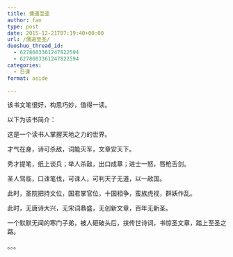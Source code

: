 ```yaml
---
title: 儒道至圣
author: fan
type: post
date: 2015-12-21T07:19:40+00:00
url: /儒道至圣/
duoshuo_thread_id:
  - 6278603361247822594
  - 6278603361247822594
categories:
  - 日课
format: aside

---
```

该书文笔很好，构思巧妙，值得一读。
  
以下为该书简介：
  
这是一个读书人掌握天地之力的世界。
  
才气在身，诗可杀敌，词能灭军，文章安天下。
  
秀才提笔，纸上谈兵；举人杀敌，出口成章；进士一怒，唇枪舌剑。
  
圣人驾临，口诛笔伐，可诛人，可判天子无道，以一敌国。
  
此时，圣院把持文位，国君掌官位，十国相争，蛮族虎视，群妖作乱。
  
此时，无唐诗大兴，无宋词鼎盛，无创新文章，百年无新圣。
  
一个默默无闻的寒门子弟，被人砸破头后，挟传世诗词，书惊圣文章，踏上至圣之路。
  
。。。